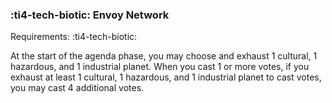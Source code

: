 ### :ti4-tech-biotic: **Envoy Network**

Requirements: :ti4-tech-biotic:

At the start of the agenda phase, you may choose and exhaust 1 cultural, 1 hazardous, and 1 industrial planet.
When you cast 1 or more votes, if you exhaust at least 1 cultural, 1 hazardous, and 1 industrial planet to cast votes, you may cast 4 additional votes.
